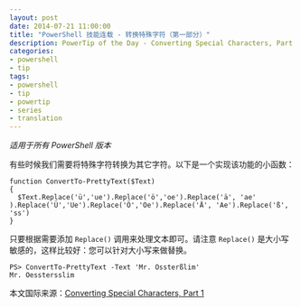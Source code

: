 ```yaml
---
layout: post
date: 2014-07-21 11:00:00
title: "PowerShell 技能连载 - 转换特殊字符（第一部分）"
description: PowerTip of the Day - Converting Special Characters, Part 1
categories:
- powershell
- tip
tags:
- powershell
- tip
- powertip
- series
- translation
---
```

_适用于所有 PowerShell 版本_

有些时候我们需要将特殊字符转换为其它字符。以下是一个实现该功能的小函数：

    function ConvertTo-PrettyText($Text)
    {
      $Text.Replace('ü','ue').Replace('ö','oe').Replace('ä', 'ae' ).Replace('Ü','Ue').Replace('Ö','Oe').Replace('Ä', 'Ae').Replace('ß', 'ss')
    }

只要根据需要添加 `Replace()` 调用来处理文本即可。请注意 `Replace()` 是大小写敏感的，这样比较好：您可以针对大小写来做替换。

    PS> ConvertTo-PrettyText -Text 'Mr. Össterßlim'
    Mr. Oesstersslim

<!--more-->
本文国际来源：[Converting Special Characters, Part 1](http://community.idera.com/powershell/powertips/b/tips/posts/converting-special-characters-part-1)
